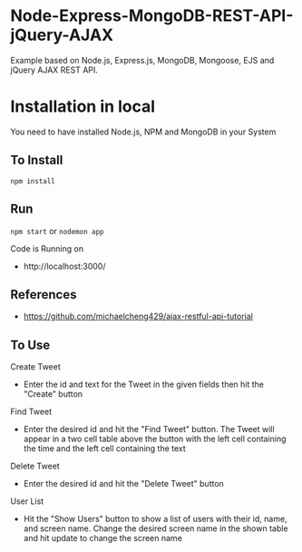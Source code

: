 # Node-Express-MongoDB-REST-API-jQuery-AJAX

Example based on Node.js, Express.js, MongoDB, Mongoose, EJS and jQuery AJAX REST API.

# Installation in local

You need to have installed Node.js, NPM and MongoDB in your System

## To Install

`npm install`

## Run

`npm start` or `nodemon app`

Code is Running on 
+ http://localhost:3000/

## References

+ https://github.com/michaelcheng429/ajax-restful-api-tutorial

## To Use

Create Tweet
+ Enter the id and text for the Tweet in the given fields then hit the "Create" button

Find Tweet
+ Enter the desired id and hit the "Find Tweet" button. The Tweet will appear in a two cell table above the button with the left cell containing the time and the left cell containing the text

Delete Tweet
+ Enter the desired id and hit the "Delete Tweet" button

User List
+ Hit the "Show Users" button to show a list of users with their id, name, and screen name. Change the desired screen name in the shown table and hit update to change the screen name